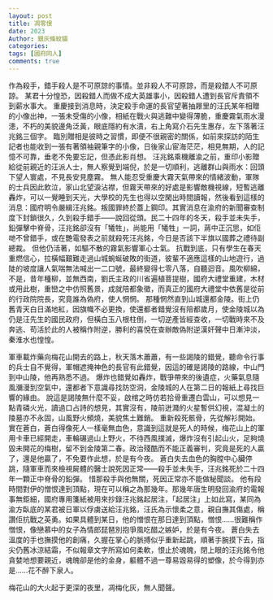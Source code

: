 ```yaml
---
layout: post
title: 凋零恨
date: 2023
Author: 銀灰條紋貓
categories: 
tags: [國府同人]
comments: true
--- 
```

作為殺手，錯手殺人是不可原諒的事情。並非殺人不可原諒，而是殺錯人不可原諒。
某君十分惶恐，因殺錯人而做不成大英雄事小，因殺錯人遭到長官斥責領不到薪水事大。
重慶接到消息時，決定殺手命運的長官望著抽屜里的汪氏某年相贈的小像出神，一張未受傷的小像，相紙在戰火與逃難中變得薄脆，重慶霧氣雨水漫漶，不朽的美貌邊角泛黃，眼底隱約有水漬，右上角寫介石先生惠存，左下落著汪兆銘三個字。
臨別贈相是彼時之習慣，即便不很親密的關係，如前來探訪的陌生記者也能收到一張有著領袖親筆字的小像，日後家山宦海茫茫，相見無期，人的記憶不可靠，垂老不免要忘記，但憑此影肖想。
汪兆銘乘機離渝之前，重印小影贈給從前親近的汪派人士，無人察覺到端倪，於是一切順利，逃離群山與雨水：回頭下望人寰處，不見長安見塵霧。
無人能忍受重慶大霧天氣帶來的情緒波動，軍隊的士兵因此飲泣，家山北望淚沾襟，但霧天帶來的好處是影響敵機視線，短暫逃離轟炸，可以一覺睡到天光，大學校的先生也得以空閑出時間讀報，然後看到這樣的消息：國府明令嚴緝汪兆銘。叛國罪終於蓋上鋼印。其實消息在渝府的新聞審查制度下封鎖很久，久到殺手錯手——說回從頭。民二十四年的冬天，殺手並未失手，鉛彈擊中脊骨，汪兆銘卻沒有「犧牲」，尚能用「犧牲」一詞，蔣中正沉思，如佢哋不曾錯手，或在艷電發表之前就殺死汪兆銘，今日是否該下半旗以國葬之禮待副總裁。
但他仍活著，如驅不散的霧氣影響軍心士氣。
抗戰到底，只有學生在春天重燃信心，拉橫幅艱難走過山城蜿蜒破敗的街道，彼輩不適應這樣的山地遊行，過陡的坡度讓人氣喘無法喊出一二口號，最終變得七零八落，自聽迴音。風吹柳綿，不是，昔年種柳，並無西南，劉氏主政的川省遍植菩提樹，國府大禮堂重建，木材或用此樹，重巒之中仿照舊景，成就陪都象徵，而真正的國府大禮堂中依舊是從前的行政院院長，究竟誰為偽府，使人惘惘。
那種惘然直到山城還都金陵。街上仍舊青天白日滿地紅，因旗幟不必更換，使還都者錯覺沒有陪都歲月，使金陵城以為仍是汪先生的國民政府，但橫白玉八根柱倒，一切逆產皆經查收，一切戰時來不及奔逃、苟活於此的人被稱作附逆，勝利的喜悅在查辦敵偽附逆漢奸聲中日漸沖淡，秦淮水也惶惶。

軍車載炸藥向梅花山開去的路上，秋天落木蕭蕭，有一些謁陵的錯覺，聽命令行事的兵士自不覺得，軍帽遮掩神色的長官有此錯覺，因這的確是謁陵的路線，中山門到中山陵，他再熟悉不過。
爆炸也錯覺如轟炸，戰爭帶來的後遺症，火藥氣息隨風瀰漫到空氣中，還都者下意識尋找防空洞，金陵城的人在第二日的報紙上尋找巨響的緣由。
說這是謁陵無什麼不妥，啟棺之時仿若拾骨重遷白雲山，可以想見一點青磷火光，讀過口占詩的想見，其實沒有，陵前迸濺的火星暫供幻視，混凝土的陵墓亦不永固，山風野火頻燒，美貌焦土難銷。
重新殺死骸骨，先從解衫開始。實在蒼白，蒼白得像死人一樣毫無血色，意識到這就是死人的時候，梅花山上的軍用卡車已經開走，車輪碾過山上野火，不待西風撲滅，爆炸沒有引起山火，足夠燒毀未開花的梅樹，留不到金陵第二春。政治殘酷而不能正義審判，究竟是死的人贏了，還是他贏了，不免要作此想，於是有今夜。
蒼白失去血色的胸膛中心臟停跳，隨軍車而來檢視屍體的醫士說死因正常——殺手並未失手，汪兆銘死於二十四年一顆正中脊骨的鉛彈。
惜那殺手與他無關，死因正常亦不能做秘聞談。
他有段時間對伊的憎恨達到頂點，現在可以稱之為那幾年。那幾年唐生明發回渝府的電報事無鉅細，國府專用箋紙被用來抄錄汪兆銘起居注，「起居注」上如此寫，某同為渝方臥底的某君被日軍以俘虜送給汪兆銘，汪氏為示懷柔之意，親自撫其傷處，稱讚佢抗戰之英勇。如果具體到某日，他的憎恨在那日達到頂點，憎恨……很難稱作憎恨，像戀慕中的女子為情郎琵琶別抱爭風吃醋之嫉妒，於是有今夜。
蒼白失去溫度的手也撫摸他的創痛，久握在掌心的脈搏似乎重新起跳，順著手腕摸下去，指尖仍舊冰涼結霜，不似報章文字所寫如何柔軟，恨止於魂魄，閉上眼的汪兆銘令他貪婪地想要親近，魂魄卻是他的金身，軀體不過一尊易毀易得的塑像，於今得到亦是……花不醉下泉人。

梅花山的大火起于更深的夜里，凋梅化灰，無人聞聲。
